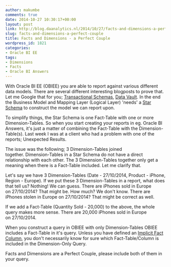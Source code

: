 ```yaml
---
author: makumbe
comments: true
date: 2014-10-27 10:30:17+00:00
layout: post
link: http://blog.daanalytics.nl/2014/10/27/facts-and-dimensions-a-perfect-couple/
slug: facts-and-dimensions-a-perfect-couple
title: Facts and Dimensions - a Perfect Couple
wordpress_id: 1821
categories:
- Oracle BI EE
tags:
- Dimensions
- Facts
- Oracle BI Answers
---
```


With Oracle BI EE (OBIEE) you are able to report against various different data models. There are several different interesting blogposts to prove that. Let me Google that for you; [Transactional Schemas](http://bit.ly/1semeIY), [Data Vault](http://bit.ly/1vUURK5). In the end the Business Model and Mapping Layer (Logical Layer) 'needs' a [Star Schema](http://www.kimballgroup.com/data-warehouse-business-intelligence-resources/kimball-techniques/dimensional-modeling-techniques/star-schema-olap-cube/) to construct the model we can report upon.

To simplify things, the Star Schema is one Fact-Table with one or more Dimension-Tables. So when you start creating your reports in eg. Oracle BI Answers, it's just a matter of combining the Fact-Table with the Dimension-Table(s). Last week I was at a client who had a problem with one of the reports; Unexpected Results.

The issue was the following; 3 Dimension-Tables joined together. Dimension-Tables in a Star Schema do not have a direct relationship with each other. The 3 Dimension-Tables together only get a meaning when there is a Fact-Table included. Let me clarify that.

Let's say we have 3 Dimension-Tables (Date - 27/10/2014, Product - iPhone, Region - Europe). If we put these 3 Dimension-Tables in a report, what does that tell us? Nothing! We can guess. There are iPhones sold in Europe on 27/10/2014? That might be. How much? We don't know. There are iPhones stolen in Europe on 27/10/2014? That might be correct as well.

If we add a Fact-Table (Quantity Sold - 20,000) to the above, the whole query makes more sense. There are 20,000 iPhones sold in Europe on 27/10/2014.

When you construct a query in OBIEE with only Dimension-Tables OBIEE includes a Fact-Table in it's query. Unless you have defined an [Implicit Fact Column](http://docs.oracle.com/cd/E28280_01/bi.1111/e10540/presentationlayer.htm#BIEMG1413), you don't necessarily know for sure which Fact-Table/Column is included in the Dimension-Only Query.

Facts and Dimensions are a Perfect Couple, please include both of them in your query.

